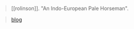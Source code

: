 > [[rolinson]]. "An Indo-European Pale Horseman".

> [blog](https://aryaakasha.com/2020/05/14/an-indo-european-pale-horseman/)